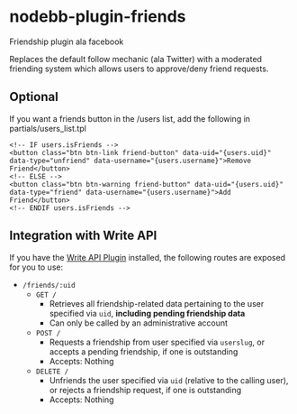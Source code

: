 # nodebb-plugin-friends

Friendship plugin ala facebook

Replaces the default follow mechanic (ala Twitter) with a moderated friending system which allows users to approve/deny friend requests.


## Optional

If you want a friends button in the /users list, add the following in partials/users_list.tpl

```
<!-- IF users.isFriends -->
<button class="btn btn-link friend-button" data-uid="{users.uid}" data-type="unfriend" data-username="{users.username}">Remove Friend</button>
<!-- ELSE -->
<button class="btn btn-warning friend-button" data-uid="{users.uid}" data-type="friend" data-username="{users.username}">Add Friend</button>
<!-- ENDIF users.isFriends -->
```


## Integration with Write API

If you have the [Write API Plugin](https://github.com/julianlam/nodebb-plugin-write-api) installed, the following routes are exposed for you to use:

* `/friends/:uid`
    * `GET /`
        * Retrieves all friendship-related data pertaining to the user specified via `uid`, **including pending friendship data**
        * Can only be called by an administrative account
    * `POST /`
        * Requests a friendship from user specified via `userslug`, or accepts a pending friendship, if one is outstanding
        * Accepts: Nothing
    * `DELETE /`
        * Unfriends the user specified via `uid` (relative to the calling user), or rejects a friendship request, if one is outstanding
        * Accepts: Nothing
